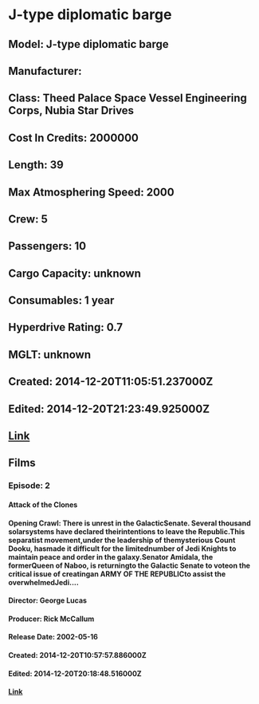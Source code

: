 # J-type diplomatic barge
## Model: J-type diplomatic barge
## Manufacturer: 
## Class: Theed Palace Space Vessel Engineering Corps, Nubia Star Drives
## Cost In Credits: 2000000
## Length: 39
## Max Atmosphering Speed: 2000
## Crew: 5
## Passengers: 10
## Cargo Capacity: unknown
## Consumables: 1 year
## Hyperdrive Rating: 0.7
## MGLT: unknown
## Created: 2014-12-20T11:05:51.237000Z
## Edited: 2014-12-20T21:23:49.925000Z
## [Link](https://swapi.dev/api/starships/43/)
## Films
### Episode: 2
#### Attack of the Clones
#### Opening Crawl: There is unrest in the GalacticSenate. Several thousand solarsystems have declared theirintentions to leave the Republic.This separatist movement,under the leadership of themysterious Count Dooku, hasmade it difficult for the limitednumber of Jedi Knights to maintain peace and order in the galaxy.Senator Amidala, the formerQueen of Naboo, is returningto the Galactic Senate to voteon the critical issue of creatingan ARMY OF THE REPUBLICto assist the overwhelmedJedi....
#### Director: George Lucas
#### Producer: Rick McCallum
#### Release Date: 2002-05-16
#### Created: 2014-12-20T10:57:57.886000Z
#### Edited: 2014-12-20T20:18:48.516000Z
#### [Link](https://swapi.dev/api/films/5/)